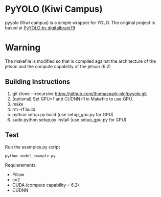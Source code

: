 # PyYOLO (Kiwi Campus)
pyyolo (Kiwi campus) is a simple wrapper for YOLO. The original project is based at [PyYOLO by digitalbrain79](https://github.com/digitalbrain79/pyyolo)

# Warning
The makefile is modified so that is compiled against the architecture of the jetson and the compute capability of the jetson (6.2)
## Building Instructions
1. git clone --recursive https://github.com/thomaspark-pkj/pyyolo.git
2. (optional) Set GPU=1 and CUDNN=1 in Makefile to use GPU.
3. make
4. rm -rf build
5. python setup.py build (use setup_gpu.py for GPU)
6. sudo python setup.py install (use setup_gpu.py for GPU)

## Test
Run the examples.py script
```bash
python model_example.py
```
Requierements:
* Pillow
* cv2
* CUDA (compute capability = 6.2)
* CUDNN
